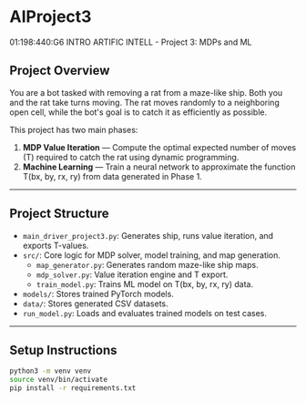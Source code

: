 # AIProject3
01:198:440:G6 INTRO ARTIFIC INTELL - Project 3: MDPs and ML

## Project Overview

You are a bot tasked with removing a rat from a maze-like ship. Both you and the rat take turns moving. The rat moves randomly to a neighboring open cell, while the bot's goal is to catch it as efficiently as possible.

This project has two main phases:
1. **MDP Value Iteration** — Compute the optimal expected number of moves (T) required to catch the rat using dynamic programming.
2. **Machine Learning** — Train a neural network to approximate the function T(bx, by, rx, ry) from data generated in Phase 1.

---

## Project Structure
- `main_driver_project3.py`: Generates ship, runs value iteration, and exports T-values.
- `src/`: Core logic for MDP solver, model training, and map generation.
  - `map_generator.py`: Generates random maze-like ship maps.
  - `mdp_solver.py`: Value iteration engine and T export.
  - `train_model.py`: Trains ML model on T(bx, by, rx, ry) data.
- `models/`: Stores trained PyTorch models.
- `data/`: Stores generated CSV datasets.
- `run_model.py`: Loads and evaluates trained models on test cases.

---

## Setup Instructions

```bash
python3 -m venv venv
source venv/bin/activate
pip install -r requirements.txt
